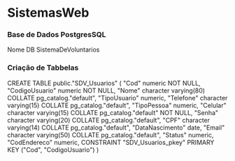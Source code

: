 # SistemasWeb

### Base de Dados PostgresSQL

Nome DB SistemaDeVoluntarios

### Criação de Tabbelas

CREATE TABLE public."SDV_Usuarios"
(
    "Cod" numeric NOT NULL,
    "CodigoUsuario" numeric NOT NULL,
    "Nome" character varying(80) COLLATE pg_catalog."default",
    "TipoUsuario" numeric,
    "Telefone" character varying(15) COLLATE pg_catalog."default",
    "TipoPessoa" numeric,
    "Celular" character varying(15) COLLATE pg_catalog."default" NOT NULL,
    "Senha" character varying(20) COLLATE pg_catalog."default",
    "CPF" character varying(14) COLLATE pg_catalog."default",
    "DataNascimento" date,
    "Email" character varying(50) COLLATE pg_catalog."default",
    "Status" numeric,
    "CodEndereco" numeric,
    CONSTRAINT "SDV_Usuarios_pkey" PRIMARY KEY ("Cod", "CodigoUsuario")
)
